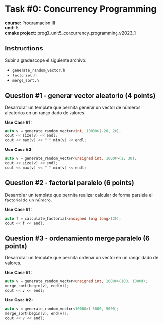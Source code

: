 # Task #0: Concurrency Programming  
**course:** Programación III  
**unit:** 5  
**cmake project:** prog3_unit5_concurrency_programming_v2023_1
## Instructions
Subir a gradescope el siguiente archivo:
- `generate_random_vector.h`
- `factorial.h`
- `merge_sort.h`

## Question #1 - generar vector aleatorio (4 points)

Desarrollar un template que permita generar un vector de números aleatorios en un rango dado de valores.

**Use Case #1:**
```cpp
auto v = generate_random_vector<int, 10000>(-20, 20);
cout << size(v) << endl;
cout << max(v) << " " min(v) << endl;
```

**Use Case #2:**
```cpp
auto v = generate_random_vector<unsigned int, 10000>(1, 30);
cout << size(v) << endl;
cout << max(v) << " " min(v) << endl;
```

## Question #2 - factorial paralelo (6 points)

Desarrollar un template que permita realizar calcular de forma paralela el factorial de un número.

**Use Case #1:**
```cpp
auto f = calculate_factorial<unsigned long long>(20);
cout << f << endl;
```

## Question #3 - ordenamiento merge paralelo (6 points)

Desarrollar un template que permita ordenar un vector en un rango dado de valores.

**Use Case #1:**
```cpp
auto v = generate_random_vector<unsigned int, 10000>(100, 10000);
merge_sort(begin(v), end(v));
cout << v << endl;
```

**Use Case #2:**
```cpp
auto v = generate_random_vector<10000>(-5000, 5000);
merge_sort(begin(v), end(v));
cout << v << endl;
```

